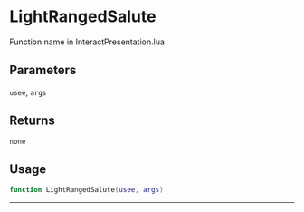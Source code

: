 # LightRangedSalute
Function name in InteractPresentation.lua
## Parameters
`usee`, `args`
## Returns
`none`
## Usage
```lua
function LightRangedSalute(usee, args)
```
---
